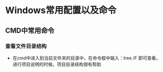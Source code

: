 # Windows常用配置以及命令

## CMD中常用命令
### 查看文件目录结构
* 在cmd中进入到当前文件夹的目录中，在命令框中输入：tree /F 即可查看，进行项目说明的时候，项目目录结构很有帮助

